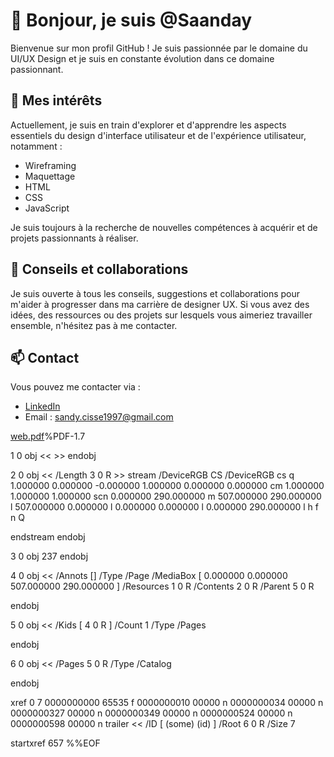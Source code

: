 # 👋 Bonjour, je suis @Saanday

Bienvenue sur mon profil GitHub ! Je suis passionnée par le domaine du UI/UX Design et je suis en constante évolution dans ce domaine passionnant.

## 🚀 Mes intérêts

Actuellement, je suis en train d'explorer et d'apprendre les aspects essentiels du design d'interface utilisateur et de l'expérience utilisateur, notamment :

- Wireframing
- Maquettage
- HTML
- CSS
- JavaScript

Je suis toujours à la recherche de nouvelles compétences à acquérir et de projets passionnants à réaliser.

## 💞️ Conseils et collaborations

Je suis ouverte à tous les conseils, suggestions et collaborations pour m'aider à progresser dans ma carrière de designer UX. Si vous avez des idées, des ressources ou des projets sur lesquels vous aimeriez travailler ensemble, n'hésitez pas à me contacter.

## 📫 Contact

Vous pouvez me contacter via :

- [LinkedIn](https://www.linkedin.com/in/sandy-cisse-167262173/)
- Email : sandy.cisse1997@gmail.com


[web.pdf](https://github.com/Saanday/Saanday/files/12663343/web.pdf)%PDF-1.7

1 0 obj
  << >>
endobj

2 0 obj
  << /Length 3 0 R >>
stream
/DeviceRGB CS
/DeviceRGB cs
q
1.000000 0.000000 -0.000000 1.000000 0.000000 0.000000 cm
1.000000 1.000000 1.000000 scn
0.000000 290.000000 m
507.000000 290.000000 l
507.000000 0.000000 l
0.000000 0.000000 l
0.000000 290.000000 l
h
f
n
Q

endstream
endobj

3 0 obj
  237
endobj

4 0 obj
  << /Annots []
     /Type /Page
     /MediaBox [ 0.000000 0.000000 507.000000 290.000000 ]
     /Resources 1 0 R
     /Contents 2 0 R
     /Parent 5 0 R
  >>
endobj

5 0 obj
  << /Kids [ 4 0 R ]
     /Count 1
     /Type /Pages
  >>
endobj

6 0 obj
  << /Pages 5 0 R
     /Type /Catalog
  >>
endobj

xref
0 7
0000000000 65535 f
0000000010 00000 n
0000000034 00000 n
0000000327 00000 n
0000000349 00000 n
0000000524 00000 n
0000000598 00000 n
trailer
<< /ID [ (some) (id) ]
   /Root 6 0 R
   /Size 7
>>
startxref
657
%%EOF


  
